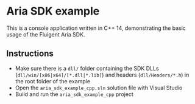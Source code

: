 # Aria SDK example

This is a console application written in C++ 14, demonstrating the basic usage of the Fluigent Aria SDK.

## Instructions
- Make sure there is a `dll/` folder containing the SDK DLLs (`dll/win/[x86|x64]/[*.dll|*.lib]`) and headers (`dll/Headers/*.h`) in the root folder of the example
- Open the `aria_sdk_example_cpp.sln` solution file with Visual Studio
- Build and run the `aria_sdk_example_cpp` project